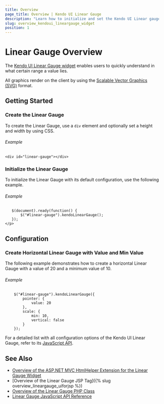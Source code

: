 ```yaml
---
title: Overview
page_title: Overview | Kendo UI Linear Gauge
description: "Learn how to initialize and set the Kendo UI Linear gauge."
slug: overview_kendoui_lineargauge_widget
position: 1
---
```


# Linear Gauge Overview

The [Kendo UI Linear Gauge widget](http://demos.telerik.com/kendo-ui/linear-gauge/index) enables users to quickly understand in what certain range a value lies.

All graphics render on the client by using the [Scalable Vector Graphics (SVG)](https://en.wikipedia.org/wiki/Scalable_Vector_Graphics) format.

## Getting Started

### Create the Linear Gauge

To create the Linear Gauge, use a `div` element and optionally set a height and width by using CSS.

###### Example

    <div id="linear-gauge"></div>

### Initialize the Linear Gauge

To initialize the Linear Gauge with its default configuration, use the following example.

###### Example

       $(document).ready(function() {
           $("#linear-gauge").kendoLinearGauge();
       });
    </p>

## Configuration

### Create Horizontal Linear Gauge with Value and Min Value

The following example demonstrates how to create a horizontal Linear Gauge with a value of 20 and a minimum value of 10.

###### Example

        $("#linear-gauge").kendoLinearGauge({
            pointer: {
                value: 20
            },
            scale: {
                min: 10,
                vertical: false
            }
        });

For a detailed list with all configuration options of the Kendo UI Linear Gauge, refer to its [JavaScript API](/api/javascript/dataviz/ui/lineargauge).

## See Also

* [Overview of the ASP.NET MVC HtmlHelper Extension for the Linear Gauge Widget](/aspnet-mvc/helpers/lineargauge/overview)
* [Overview of the Linear Gauge JSP Tag]({% slug overview_lineargauge_uiforjsp %})
* [Overview of the Linear Gauge PHP Class](/php/widgets/lineargauge/overview)
* [Linear Gauge JavaScript API Reference](/api/javascript/dataviz/ui/lineargauge)
